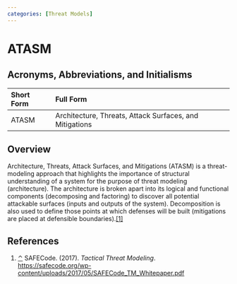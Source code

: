 ```yaml
---
categories: [Threat Models]
---
```


# ATASM

## Acronyms, Abbreviations, and Initialisms

Short Form | Full Form
:--- | :---
ATASM | Architecture, Threats, Attack Surfaces, and Mitigations

## Overview

<span id="rev1"></span>Architecture, Threats, Attack Surfaces, and Mitigations (ATASM) is a threat-modeling approach that highlights the importance of structural understanding of a system for the purpose of threat modeling (architecture). The architecture is broken apart into its logical and functional components (decomposing and factoring) to discover all potential attackable surfaces (inputs and outputs of the system). Decomposition is also used to define those points at which defenses will be built (mitigations are placed at defensible boundaries).[[1]](#ref1)

## References

1. <span id="ref1"></span>[⌃](#rev1) SAFECode. (2017). *Tactical Threat Modeling*. https://safecode.org/wp-content/uploads/2017/05/SAFECode_TM_Whitepaper.pdf